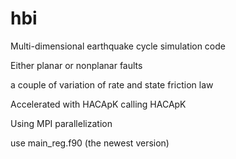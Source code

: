 # hbi
Multi-dimensional earthquake cycle simulation code

Either planar or nonplanar faults

a couple of variation of rate and state friction law

Accelerated with HACApK calling HACApK

Using MPI parallelization

use main_reg.f90 (the newest version)
